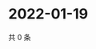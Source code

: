 # 2022-01-19

共 0 条

<!-- BEGIN WEIBO -->
<!-- 最后更新时间 Wed Jan 19 2022 03:10:08 GMT+0800 (China Standard Time) -->

<!-- END WEIBO -->
